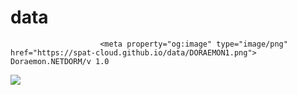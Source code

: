 # data
                        <meta property="og:image" type="image/png" href="https://spat-cloud.github.io/data/DORAEMON1.png">                      Doraemon.NETDORM/v 1.0
<img src="https://spat-cloud.github.io/data/DORAEMON1.png">
